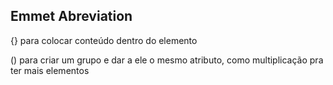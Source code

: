 ## Emmet Abreviation

{} para colocar conteúdo dentro do elemento

() para criar um grupo e dar a ele o mesmo atributo, como multiplicação pra ter mais elementos

